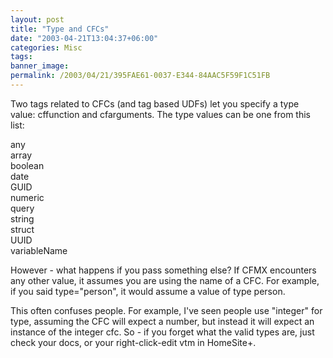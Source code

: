 ```yaml
---
layout: post
title: "Type and CFCs"
date: "2003-04-21T13:04:37+06:00"
categories: Misc 
tags: 
banner_image: 
permalink: /2003/04/21/395FAE61-0037-E344-84AAC5F59F1C51FB
---
```


Two tags related to CFCs (and tag based UDFs) let you specify a type value: cffunction and cfarguments. The type values can be one from this list:

any<br>
array<br>
boolean<br>
date<br>
GUID<br>
numeric<br>
query<br>
string<br>
struct<br>
UUID<br>
variableName<br>

However - what happens if you pass something else? If CFMX encounters any other value, it assumes you are using the name of a CFC. For example, if you said type="person", it would assume a value of type person. 

This often confuses people. For example, I've seen people use "integer" for type, assuming the CFC will expect a number, but instead it will expect an instance of the integer cfc. So - if you forget what the valid types are, just check your docs, or your right-click-edit vtm in HomeSite+.